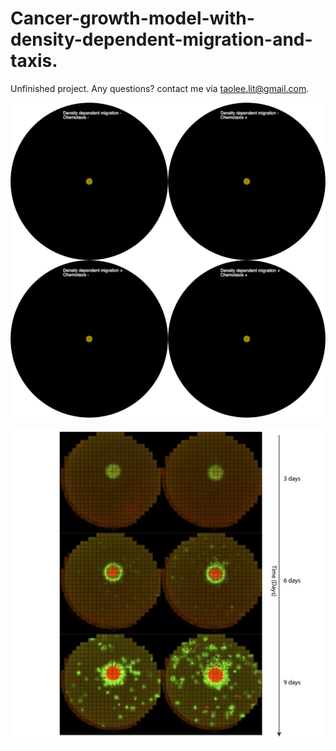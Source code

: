 # Cancer-growth-model-with-density-dependent-migration-and-taxis.

Unfinished project. Any questions? contact me via taolee.lit@gmail.com.

![image](visualization.gif)

![image](observation.jpg)





